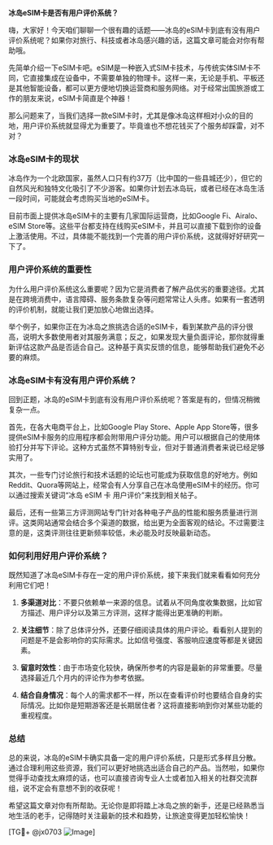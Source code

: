 **冰岛eSIM卡是否有用户评价系统？**

嗨，大家好！今天咱们聊聊一个很有趣的话题——冰岛的eSIM卡到底有没有用户评价系统呢？如果你对旅行、科技或者冰岛感兴趣的话，这篇文章可能会对你有帮助哦。

先简单介绍一下eSIM卡吧。eSIM是一种嵌入式SIM卡技术，与传统实体SIM卡不同，它直接集成在设备中，不需要单独的物理卡。这样一来，无论是手机、平板还是其他智能设备，都可以更方便地切换运营商和服务网络。对于经常出国旅游或工作的朋友来说，eSIM卡简直是个神器！

那么问题来了，当我们选择一款eSIM卡时，尤其是像冰岛这样相对小众的目的地，用户评价系统就显得尤为重要了。毕竟谁也不想花钱买了个服务却踩雷，对不对？

### 冰岛eSIM卡的现状

冰岛作为一个北欧国家，虽然人口只有约37万（比中国的一些县城还少），但它的自然风光和独特文化吸引了不少游客。如果你计划去冰岛玩，或者已经在冰岛生活一段时间，可能就会考虑购买当地的eSIM卡。

目前市面上提供冰岛eSIM卡的主要有几家国际运营商，比如Google Fi、Airalo、eSIM Store等。这些平台都支持在线购买eSIM卡，并且可以直接下载到你的设备上激活使用。不过，具体能不能找到一个完善的用户评价系统，这就得好好研究一下了。

### 用户评价系统的重要性

为什么用户评价系统这么重要呢？因为它是消费者了解产品优劣的重要途径。尤其是在跨境消费中，语言障碍、服务条款复杂等问题常常让人头疼。如果有一套透明的评价机制，就能让我们更加放心地做出选择。

举个例子，如果你正在为冰岛之旅挑选合适的eSIM卡，看到某款产品的评分很高，说明大多数使用者对其服务满意；反之，如果发现大量负面评论，那你就得重新评估这款产品是否适合自己。这种基于真实反馈的信息，能够帮助我们避免不必要的麻烦。

### 冰岛eSIM卡有没有用户评价系统？

回到正题，冰岛的eSIM卡到底有没有用户评价系统呢？答案是有的，但情况稍微复杂一点。

首先，在各大电商平台上，比如Google Play Store、Apple App Store等，很多提供eSIM卡服务的应用程序都会附带用户评分功能。用户可以根据自己的使用体验打分并写下评论。这种方式虽然不算特别专业，但对于普通消费者来说已经足够实用了。

其次，一些专门讨论旅行和技术话题的论坛也可能成为获取信息的好地方。例如Reddit、Quora等网站上，经常会有人分享自己在冰岛使用eSIM卡的经历。你可以通过搜索关键词“冰岛 eSIM 卡 用户评价”来找到相关帖子。

最后，还有一些第三方评测网站专门针对各种电子产品的性能和服务质量进行测评。这类网站通常会结合多个渠道的数据，给出更为全面客观的结论。不过需要注意的是，这类评测往往更新频率较低，未必能及时反映最新动态。

### 如何利用好用户评价系统？

既然知道了冰岛eSIM卡存在一定的用户评价系统，接下来我们就来看看如何充分利用它们吧！

1. **多渠道对比**：不要只依赖单一来源的信息。试着从不同角度收集数据，比如官方描述、用户评分以及第三方评测，这样才能得出更准确的判断。
   
2. **关注细节**：除了总体评分外，还要仔细阅读具体的用户评论。看看别人提到的问题是不是会影响你的实际需求。比如信号强度、客服响应速度等都是关键因素。

3. **留意时效性**：由于市场变化较快，确保所参考的内容是最新的非常重要。尽量选择最近几个月内的评论作为参考依据。

4. **结合自身情况**：每个人的需求都不一样，所以在查看评价时也要结合自身的实际情况。比如你是短期游客还是长期居住者？这将直接影响到你对某些功能的重视程度。

### 总结

总的来说，冰岛的eSIM卡确实具备一定的用户评价系统，只是形式多样且分散。通过合理利用这些资源，我们可以更好地挑选出适合自己的产品。当然啦，如果你觉得手动查找太麻烦的话，也可以直接咨询专业人士或者加入相关的社群交流群组，说不定会有意想不到的收获呢！

希望这篇文章对你有所帮助。无论你是即将踏上冰岛之旅的新手，还是已经熟悉当地生活的老手，记得随时关注最新的技术和趋势，让旅途变得更加轻松愉快！

[TG💪+ @jx0703 ![Image](https://github.com/user-attachments/assets/dbca1d08-cadb-493c-b0ec-ad6f7a83f270)]